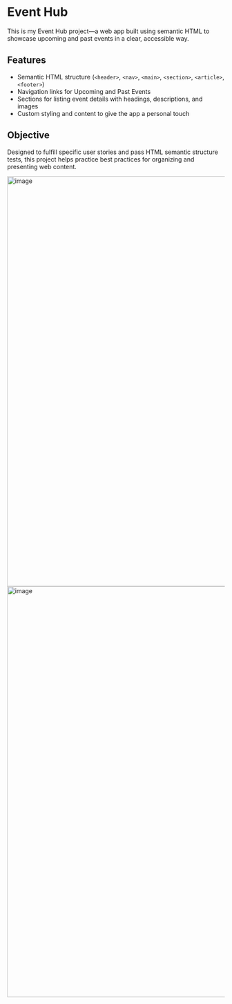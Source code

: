 # Event Hub

This is my Event Hub project—a web app built using semantic HTML to showcase upcoming and past events in a clear, accessible way.

## Features

- Semantic HTML structure (`<header>`, `<nav>`, `<main>`, `<section>`, `<article>`, `<footer>`)
- Navigation links for Upcoming and Past Events
- Sections for listing event details with headings, descriptions, and images
- Custom styling and content to give the app a personal touch

## Objective

Designed to fulfill specific user stories and pass HTML semantic structure tests, this project helps practice best practices for organizing and presenting web content.

<img width="1919" height="950" alt="image" src="https://github.com/user-attachments/assets/dc51d534-7a6f-40cd-8d9d-d482d04823c3" />
<img width="1919" height="952" alt="image" src="https://github.com/user-attachments/assets/9a067404-72eb-41c5-be8c-ced4cfae4f7b" />
